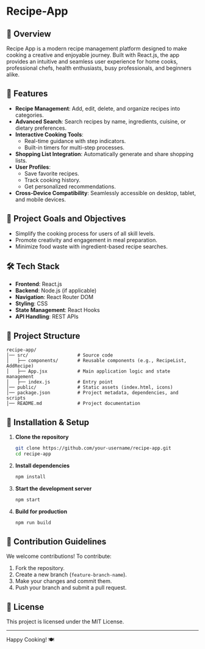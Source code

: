 # Recipe-App

## 📌 Overview
Recipe App is a modern recipe management platform designed to make cooking a creative and enjoyable journey. Built with React.js, the app provides an intuitive and seamless user experience for home cooks, professional chefs, health enthusiasts, busy professionals, and beginners alike.

## 🌟 Features
- **Recipe Management**: Add, edit, delete, and organize recipes into categories.
- **Advanced Search**: Search recipes by name, ingredients, cuisine, or dietary preferences.
- **Interactive Cooking Tools**:
  - Real-time guidance with step indicators.
  - Built-in timers for multi-step processes.
- **Shopping List Integration**: Automatically generate and share shopping lists.
- **User Profiles**:
  - Save favorite recipes.
  - Track cooking history.
  - Get personalized recommendations.
- **Cross-Device Compatibility**: Seamlessly accessible on desktop, tablet, and mobile devices.

## 🎯 Project Goals and Objectives
- Simplify the cooking process for users of all skill levels.
- Promote creativity and engagement in meal preparation.
- Minimize food waste with ingredient-based recipe searches.

## 🛠 Tech Stack
- **Frontend**: React.js
- **Backend**: Node.js (if applicable)
- **Navigation**: React Router DOM
- **Styling**: CSS
- **State Management**: React Hooks
- **API Handling**: REST APIs

## 📁 Project Structure
```
recipe-app/
│── src/                  # Source code
│   ├── components/       # Reusable components (e.g., RecipeList, AddRecipe)
│   ├── App.jsx           # Main application logic and state management
│   ├── index.js          # Entry point
│── public/               # Static assets (index.html, icons)
│── package.json          # Project metadata, dependencies, and scripts
│── README.md             # Project documentation
```

## 🚀 Installation & Setup
1. **Clone the repository**
   ```sh
   git clone https://github.com/your-username/recipe-app.git
   cd recipe-app
   ```
2. **Install dependencies**
   ```sh
   npm install
   ```
3. **Start the development server**
   ```sh
   npm start
   ```
4. **Build for production**
   ```sh
   npm run build
   ```

## 📌 Contribution Guidelines
We welcome contributions! To contribute:
1. Fork the repository.
2. Create a new branch (`feature-branch-name`).
3. Make your changes and commit them.
4. Push your branch and submit a pull request.

## 📜 License
This project is licensed under the MIT License.

---
Happy Cooking! 🍽️

